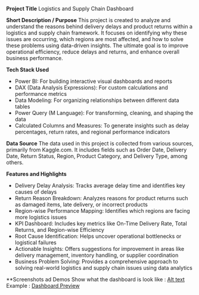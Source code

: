 **Project Title**
Logistics and Supply Chain Dashboard

**Short Description / Purpose**
This project is created to analyze and understand the reasons behind delivery delays and product returns within a logistics and supply chain framework. It focuses on identifying why these issues are occurring, which regions are most affected, and how to solve these problems using data-driven insights. The ultimate goal is to improve operational efficiency, reduce delays and returns, and enhance overall business performance.

**Tech Stack Used**

* Power BI: For building interactive visual dashboards and reports
* DAX (Data Analysis Expressions): For custom calculations and performance metrics
* Data Modeling: For organizing relationships between different data tables
* Power Query (M Language): For transforming, cleaning, and shaping the data
* Calculated Columns and Measures: To generate insights such as delay percentages, return rates, and regional performance indicators

**Data Source**
The data used in this project is collected from various sources, primarily from Kaggle.com. It includes fields such as Order Date, Delivery Date, Return Status, Region, Product Category, and Delivery Type, among others.

**Features and Highlights**

* Delivery Delay Analysis: Tracks average delay time and identifies key causes of delays
* Return Reason Breakdown: Analyzes reasons for product returns such as damaged items, late delivery, or incorrect products
* Region-wise Performance Mapping: Identifies which regions are facing more logistics issues
* KPI Dashboard: Includes key metrics like On-Time Delivery Rate, Total Returns, and Region-wise Efficiency
* Root Cause Identification: Helps uncover operational bottlenecks or logistical failures
* Actionable Insights: Offers suggestions for improvement in areas like delivery management, inventory handling, or supplier coordination
* Business Problem Solving: Provides a comprehensive approach to solving real-world logistics and supply chain issues using data analytics

**Screenshots ad Demos
Show what the dashboard is look like : [Alt text](https://github.com/username/repo/assets/image.png)
Example : [Dashboard Preview](https://github.com/YASHWANTH2227/Logistics-Supply-Chain-Dashboard/blob/main/Logistics%20%26%20Supply%20Chain%20Dashboard.JPG.png)
